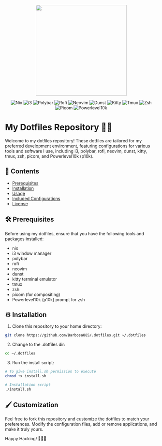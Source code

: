 <div align="center">
  <img src="https://github.com/Barbosa885/.dotfiles/assets/80699703/779e5809-c197-430d-8845-487ee6cc58a9" height=300/>
</div>

<p align="center">
  <img src="https://img.shields.io/badge/Nix-💖-blue?style=for-the-badge&logo=nixos" alt="Nix">
  <img src="https://img.shields.io/badge/i3-🖥-green?style=for-the-badge&logo=i3" alt="i3">
  <img src="https://img.shields.io/badge/Polybar-🚀-yellow?style=for-the-badge&logo=polybar" alt="Polybar">
  <img src="https://img.shields.io/badge/Rofi-🔍-purple?style=for-the-badge&logo=rofi" alt="Rofi">
  <img src="https://img.shields.io/badge/Neovim-📝-blue?style=for-the-badge&logo=neovim" alt="Neovim">
  <img src="https://img.shields.io/badge/Dunst-🔔-orange?style=for-the-badge&logo=dunst" alt="Dunst">
  <img src="https://img.shields.io/badge/Kitty-🐱-cyan?style=for-the-badge&logo=kitty" alt="Kitty">
  <img src="https://img.shields.io/badge/Tmux-🖼-green?style=for-the-badge&logo=tmux" alt="Tmux">
  <img src="https://img.shields.io/badge/Zsh-💡-yellow?style=for-the-badge&logo=zsh" alt="Zsh">
  <img src="https://img.shields.io/badge/Picom-🪟-purple?style=for-the-badge&logo=picom" alt="Picom">
  <img src="https://img.shields.io/badge/Powerlevel10k-🚀-blue?style=for-the-badge&logo=p10k" alt="Powerlevel10k">
</p>

# My Dotfiles Repository 👨‍💻

Welcome to my dotfiles repository! These dotfiles are tailored for my preferred development environment, featuring configurations for various tools and software I use, including i3, polybar, rofi, neovim, dunst, kitty, tmux, zsh, picom, and Powerlevel10k (p10k).

## 📁 Contents

- [Prerequisites](#prerequisites)
- [Installation](#installation)
- [Usage](#usage)
- [Included Configurations](#included-configurations)
- [License](#license)

## 🛠️ Prerequisites

Before using my dotfiles, ensure that you have the following tools and packages installed:

- nix
- i3 window manager
- polybar
- rofi
- neovim
- dunst
- kitty terminal emulator
- tmux
- zsh
- picom (for compositing)
- Powerlevel10k (p10k) prompt for zsh

## ⚙️ Installation

1. Clone this repository to your home directory:
```sh
git clone https://github.com/Barbosa885/.dotfiles.git ~/.dotfiles
```

2. Change to the .dotfiles dir:
```sh
cd ~/.dotfiles
```

3. Run the install script:
```sh
# To give install.sh permission to execute
chmod +x install.sh

# Installation script
./install.sh
```

## 🖌️ Customization 
Feel free to fork this repository and customize the dotfiles to match your preferences. Modify the configuration files, add or remove applications, and make it truly yours.

Happy Hacking! 🚀👨‍💻
